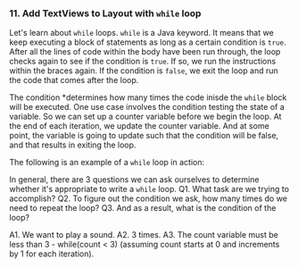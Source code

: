 ### 11. Add TextViews to Layout with `while` loop

Let's learn about `while` loops. `while` is a Java keyword. It means that we keep executing a block of statements as long as a certain condition is `true`. 
After all the lines of code within the body have been run through, the loop checks again to see if the condition is `true`. If so, we run the instructions within the braces again. 
If the condition is `false`, we exit the loop and run the code that comes after the loop. 


The condition *determines how many times the code inisde the `while` block will be executed. One use case involves the condition testing the state of a variable. 
 So we can set up a counter variable before we begin the loop. At the end of each iteration, we update the counter variable. And at some point, the variable is going to update such that the condition will be false, and that results in exiting the loop.

The following is an example of a `while` loop in action:


In general, there are 3 questions we can ask ourselves to determine whether it's appropriate to write a `while` loop.
Q1. What task are we trying to accomplish?
Q2. To figure out the condition we ask, how many times do we need to repeat the loop?
Q3. And as a result, what is the condition of the loop?

A1. We want to play a sound.
A2. 3 times. 
A3. The count variable must be less than 3 - while(count < 3) (assuming count starts at 0 and increments by 1 for each iteration).
